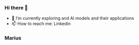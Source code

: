 ### Hi there 👋

- 🔭 I’m currently exploring and AI models and their applications
- 📫 How to reach me: Linkedin

### Marius 
